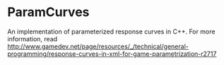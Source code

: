 ParamCurves
===========

An implementation of parameterized response curves in C++. For more information, read http://www.gamedev.net/page/resources/_/technical/general-programming/response-curves-in-xml-for-game-parametrization-r2717